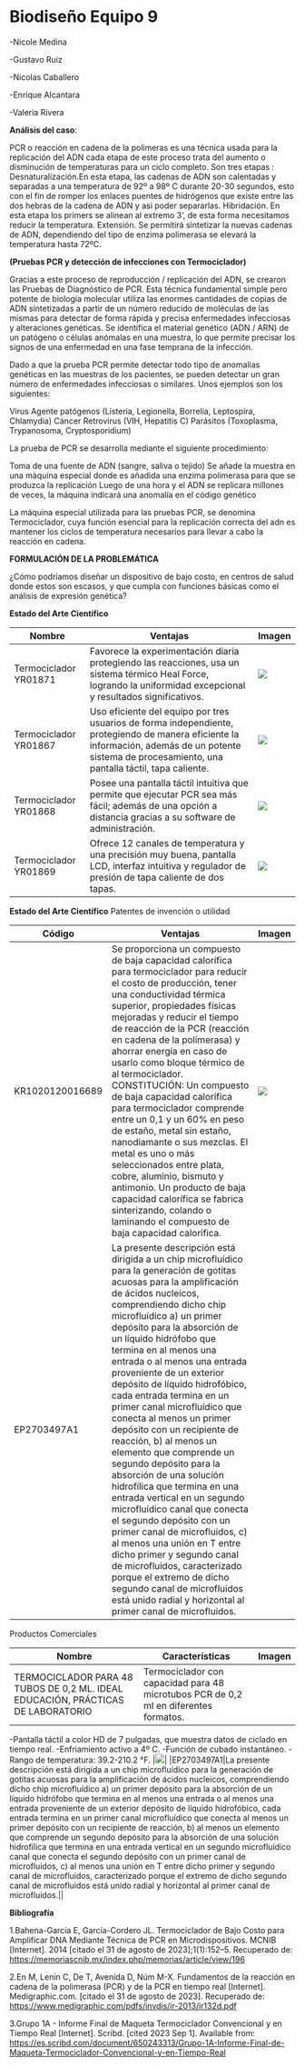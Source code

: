 # Biodiseño Equipo 9

-Nicole Medina

-Gustavo Ruiz

-Nicolas Caballero

-Enrique Alcantara

-Valeria Rivera

**Análisis del caso**:

PCR o reacción en cadena de la polimeras es una técnica usada para la replicación del ADN cada etapa de este proceso trata del aumento o disminución de temperaturas para un ciclo completo. Son tres etapas : 
Desnaturalización.En esta etapa, las cadenas de ADN son calentadas y separadas a una temperatura de 92º a 98º C durante 20-30 segundos, esto con el fin de romper los enlaces puentes de hidrógenos que existe entre las dos hebras de la cadena de ADN y asi poder separarlas.
Hibridación. En esta etapa los primers se alinean al extremo 3’, de esta forma necesitamos reducir la temperatura.
Extensión. Se permitirá sintetizar la nuevas cadenas de ADN, dependiendo del tipo de enzima polimerasa se elevará la temperatura hasta 72ºC.



**(Pruebas PCR y detección de infecciones con Termociclador)**

Gracias a este proceso de reproducción / replicación del ADN, se crearon las Pruebas de Diagnóstico de PCR. Esta técnica fundamental simple pero potente de biología molecular utiliza las enormes cantidades de copias de ADN sintetizadas a partir de un número reducido de moléculas de las mismas para detectar de forma rápida y precisa enfermedades infecciosas y alteraciones genéticas. Se identifica el material genético (ADN / ARN) de un patógeno o células anómalas en una muestra, lo que permite precisar los signos de una enfermedad en una fase temprana de la infección.

Dado a que la prueba PCR permite detectar todo tipo de anomalías genéticas en las muestras de los pacientes, se pueden detectar un gran número de enfermedades infecciosas o similares. Unos ejemplos son los siguientes:

Virus
Agente patógenos (Listeria, Legionella, Borrelia, Leptospira, Chlamydia)
Cáncer
Retrovirus (VIH, Hepatitis C)
Parásitos (Toxoplasma, Trypanosoma, Cryptosporidium)

La prueba de PCR se desarrolla mediante el siguiente procedimiento:

Toma de una fuente de ADN (sangre, saliva o tejido)
Se añade la muestra en una màquina especial donde es añadida una enzima polimerasa para que se produzca la replicación
Luego de una hora y el ADN se replicara millones de veces, la máquina indicará una anomalía en el código genético

La máquina especial utilizada para las pruebas PCR, se denomina Termociclador, cuya función esencial para la replicación correcta del adn es mantener los ciclos de temperatura necesarios para llevar a cabo la reacción en cadena. 


**FORMULACIÓN DE LA PROBLEMÁTICA**

¿Cómo podríamos diseñar un dispositivo de bajo costo, en centros de salud donde estos son escasos, y que cumpla con funciones básicas como el análisis de expresión genética?

**Estado del Arte Científico**

| Nombre       |Ventajas                           | Imagen                     |
|--------------|-----------------------------------|----------------------------|
|Termociclador YR01871|Favorece la experimentación diaria protegiendo las reacciones, usa un sistema térmico Heal Force, logrando la uniformidad excepcional y resultados significativos.|![](https://kalstein.com.pe/wp-content/uploads/2022/12/YR01871.jpg)|
|Termociclador YR01867|Uso eficiente del equipo por tres usuarios de forma independiente, protegiendo de manera eficiente la información, además de un potente sistema de procesamiento, una pantalla táctil, tapa caliente.|![](https://ef6ythi22o5.exactdn.com/wp-content/uploads/2022/12/YR01867-Kalstein-K.jpg?strip=all&lossy=1&ssl=1)| 
|Termociclador YR01868|Posee una pantalla táctil intuitiva que permite que ejecutar PCR sea más fácil; además de una opción a distancia gracias a su software de administración.|![](https://kalstein.com.mx/wp-content/uploads/2022/12/YR01868-IMG.jpg)|
|Termociclador YR01869| Ofrece 12 canales de temperatura y una precisión muy buena, pantalla LCD, interfaz intuitiva y regulador de presión de tapa caliente de dos tapas.|![](https://kalstein.com.mx/wp-content/uploads/2022/12/YR01869-IMG.jpg)|

**Estado del Arte Científico**
Patentes de invención o utilidad

| Código     |Ventajas                           | Imagen                     |
|--------------|-----------------------------------|----------------------------|
| KR1020120016689|Se proporciona un compuesto de baja capacidad calorífica para termociclador para reducir el costo de producción, tener una conductividad térmica superior, propiedades físicas mejoradas y reducir el tiempo de reacción de la PCR (reacción en cadena de la polimerasa) y ahorrar energía en caso de usarlo como bloque térmico de al termociclador. CONSTITUCIÓN: Un compuesto de baja capacidad calorífica para termociclador comprende entre un 0,1 y un 60% en peso de estaño, metal sin estaño, nanodiamante o sus mezclas. El metal es uno o más seleccionados entre plata, cobre, aluminio, bismuto y antimonio. Un producto de baja capacidad calorífica se fabrica sinterizando, colando o laminando el compuesto de baja capacidad calorífica.|![](https://patentimages.storage.googleapis.com/30/11/3e/5e519c5a588cf7/pat00007.png)|
|EP2703497A1|La presente descripción está dirigida a un chip microfluídico para la generación de gotitas acuosas para la amplificación de ácidos nucleicos, comprendiendo dicho chip microfluídico a) un primer depósito para la absorción de un líquido hidrófobo que termina en al menos una entrada o al menos una entrada proveniente de un exterior depósito de líquido hidrofóbico, cada entrada termina en un primer canal microfluídico que conecta al menos un primer depósito con un recipiente de reacción, b) al menos un elemento que comprende un segundo depósito para la absorción de una solución hidrofílica que termina en una entrada vertical en un segundo microfluídico canal que conecta el segundo depósito con un primer canal de microfluidos, c) al menos una unión en T entre dicho primer y segundo canal de microfluidos, caracterizado porque el extremo de dicho segundo canal de microfluidos está unido radial y horizontal al primer canal de microfluidos.|![]()| 

Productos Comerciales

| Nombre     |Características                           | Imagen                     |
|--------------|-----------------------------------|----------------------------|
| TERMOCICLADOR PARA 48 TUBOS DE 0,2 ML. IDEAL EDUCACIÓN, PRÁCTICAS DE LABORATORIO|Termociclador con capacidad para 48 microtubos PCR de 0,2 ml en diferentes formatos.
-Pantalla táctil a color HD de 7 pulgadas, que muestra datos de ciclado en tiempo real.
-Enfriamiento activo a 4º C.
-Función de cubado instantáneo.
-Rango de temperatura: 39.2-210.2 °F.
|![](https://www.apmedical.es/producto/ideal-educacion-termociclador-para-48-tubos-de-02-ml/)|
|EP2703497A1|La presente descripción está dirigida a un chip microfluídico para la generación de gotitas acuosas para la amplificación de ácidos nucleicos, comprendiendo dicho chip microfluídico a) un primer depósito para la absorción de un líquido hidrófobo que termina en al menos una entrada o al menos una entrada proveniente de un exterior depósito de líquido hidrofóbico, cada entrada termina en un primer canal microfluídico que conecta al menos un primer depósito con un recipiente de reacción, b) al menos un elemento que comprende un segundo depósito para la absorción de una solución hidrofílica que termina en una entrada vertical en un segundo microfluídico canal que conecta el segundo depósito con un primer canal de microfluidos, c) al menos una unión en T entre dicho primer y segundo canal de microfluidos, caracterizado porque el extremo de dicho segundo canal de microfluidos está unido radial y horizontal al primer canal de microfluidos.|![]()| 




**Bibliografía**

1.Bahena-García E, García-Cordero JL. Termociclador de Bajo Costo para Amplificar DNA Mediante Técnica de PCR en Microdispositivos. MCNIB [Internet]. 2014 [citado el 31 de agosto de 2023];1(1):152–5. Recuperado de: https://memoriascnib.mx/index.php/memorias/article/view/196

2.En M, Lenin C, De T, Avenida D, Núm M-X. Fundamentos de la reacción en cadena de la polimerasa (PCR) y de la PCR en tiempo real [Internet]. Medigraphic.com. [citado el 31 de agosto de 2023]. Recuperado de: https://www.medigraphic.com/pdfs/invdis/ir-2013/ir132d.pdf  

3.Grupo 1A - Informe Final de Maqueta Termociclador Convencional y en Tiempo Real [Internet]. Scribd. [cited 2023 Sep 1]. Available from: https://es.scribd.com/document/650243313/Grupo-1A-Informe-Final-de-Maqueta-Termociclador-Convencional-y-en-Tiempo-Real
